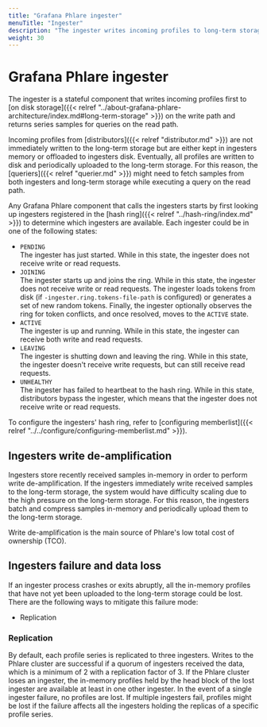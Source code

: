 ```yaml
---
title: "Grafana Phlare ingester"
menuTitle: "Ingester"
description: "The ingester writes incoming profiles to long-term storage."
weight: 30
---
```


# Grafana Phlare ingester

The ingester is a stateful component that writes incoming profiles first to [on disk storage]({{< relref "../about-grafana-phlare-architecture/index.md#long-term-storage" >}}) on the write path and returns series samples for queries on the read path.

Incoming profiles from [distributors]({{< relref "distributor.md" >}}) are not immediately written to the long-term storage but are either kept in ingesters memory or offloaded to ingesters disk.
Eventually, all profiles are written to disk and periodically uploaded to the long-term storage.
For this reason, the [queriers]({{< relref "querier.md" >}}) might need to fetch samples from both ingesters and long-term storage while executing a query on the read path.

Any Grafana Phlare component that calls the ingesters starts by first looking up ingesters registered in the [hash ring]({{< relref "../hash-ring/index.md" >}}) to determine which ingesters are available.
Each ingester could be in one of the following states:

- `PENDING`<br />
  The ingester has just started. While in this state, the ingester does not receive write or read requests.
- `JOINING`<br />
  The ingester starts up and joins the ring. While in this state, the ingester does not receive write or read requests.
  The ingester loads tokens from disk (if `-ingester.ring.tokens-file-path` is configured) or generates a set of new random tokens.
  Finally, the ingester optionally observes the ring for token conflicts, and once resolved, moves to the `ACTIVE` state.
- `ACTIVE`<br />
  The ingester is up and running. While in this state, the ingester can receive both write and read requests.
- `LEAVING`<br />
  The ingester is shutting down and leaving the ring. While in this state, the ingester doesn't receive write requests, but can still receive read requests.
- `UNHEALTHY`<br />
  The ingester has failed to heartbeat to the hash ring. While in this state, distributors bypass the ingester, which means that the ingester does not receive write or read requests.

To configure the ingesters' hash ring, refer to [configuring memberlist]({{< relref "../../configure/configuring-memberlist.md" >}}).

## Ingesters write de-amplification

Ingesters store recently received samples in-memory in order to perform write de-amplification.
If the ingesters immediately write received samples to the long-term storage, the system would have difficulty scaling due to the high pressure on the long-term storage.
For this reason, the ingesters batch and compress samples in-memory and periodically upload them to the long-term storage.

Write de-amplification is the main source of Phlare's low total cost of ownership (TCO).

## Ingesters failure and data loss

If an ingester process crashes or exits abruptly, all the in-memory profiles
that have not yet been uploaded to the long-term storage could be lost. There
are the following ways to mitigate this failure mode:

- Replication

### Replication

By default, each profile series is replicated to three ingesters. Writes to the
Phlare cluster are successful if a quorum of ingesters received the data, which
is a minimum of 2 with a replication factor of 3. If the Phlare cluster loses an
ingester, the in-memory profiles held by the head block of the lost ingester
are available at least in one other ingester. In the event of a single ingester
failure, no profiles are lost. If multiple ingesters fail, profiles might be
lost if the failure affects all the ingesters holding the replicas of a
specific profile series.
